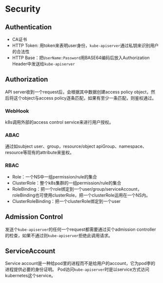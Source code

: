 # Security
## Authentication
- CA证书
- HTTP Token: 用token来表明user身份，`kube-apiserver`通过私钥来识别用户的合法性
- HTTP Base：把`UserName:Password`用BASE64编码后放入Authorization Header中发送给`kube-apiserver`


## Authorization
API server收到一个request后，会根据其中数据创建access policy object，然后将这个object与access policy逐条匹配，如果有至少一条匹配，则鉴权通过。

### WebHook
k8s调用外部的access control service来进行用户授权。

### ABAC
通过如subject user、group，resource/object apiGroup、namespace、resource等现有的attribute来鉴权。

### RBAC
- Role：一个NS中一组permission/rule的集合
- ClusterRole：整个k8s集群的一组permission/rule的集合
- RoleBinding：把一个role绑定到一个user/group/serviceAccount，roleBinding也可使用clusterRole，把一个clusterRole运用在一个NS内。
- ClusterRoleBinding：把一个clusterRole绑定到一个user


## Admission Control
发送个`kube-apiserver`的任何一个request都需要通过买个admission controller的检查，如果不通过则`kube-apiserver`拒绝此调用请求。


## ServiceAccount
Service account是一种给pod里的进程而不是给用户的account，它为pod李的进程提供必要的身份证明。
Pod访问`kube-apiserver`时是以service方式访问kubernetes这个service。
